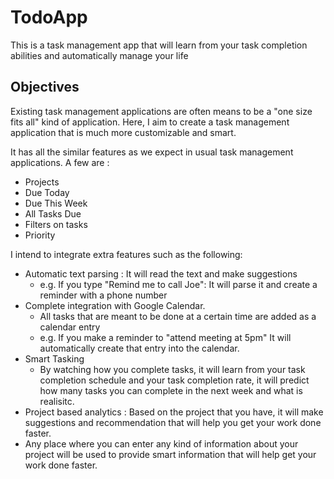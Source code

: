 # TodoApp
This is a task management app that will learn from your task completion abilities and automatically manage your life

## Objectives

Existing task management applications are often means to be a "one size fits all" kind of application. 
Here, I aim to create a task management application that is much more customizable and smart. 

It has all the similar features as we expect in usual task management applications. A few are : 
* Projects
* Due Today
* Due This Week
* All Tasks Due 
* Filters on tasks
* Priority

I intend to integrate extra features such as the following:
* Automatic text parsing : It will read the text and make suggestions
	* e.g. If you type "Remind me to call Joe": It will parse it and create a reminder with a phone number
* Complete integration with Google Calendar. 
	* All tasks that are meant to be done at a certain time are added as a calendar entry
	* e.g. If you make a reminder to "attend meeting at 5pm" It will automatically create that entry into the calendar. 
* Smart Tasking
	* By watching how you complete tasks, it will learn from your task completion schedule and your task completion rate, it will predict how many tasks you can complete in the next week and what is realisitc. 
* Project based analytics : Based on the project that you have, it will make suggestions and recommendation that will help you get your work done faster. 
* Any place where you can enter any kind of information about your project will be used to provide smart information that will help get your work done faster. 
